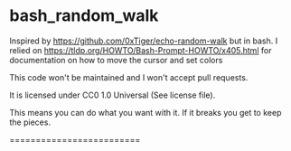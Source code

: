 # bash_random_walk
Inspired by https://github.com/0xTiger/echo-random-walk but in bash.
I relied on https://tldp.org/HOWTO/Bash-Prompt-HOWTO/x405.html for documentation on how to move the cursor and set colors

This code won't be maintained and I won't accept pull requests.

It is licensed under CC0 1.0 Universal (See license file).

This means you can do what you want with it. If it breaks you get to keep the pieces.

=========================
